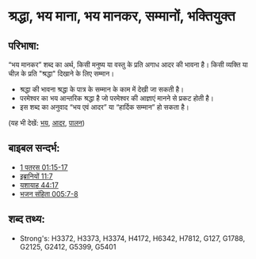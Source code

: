 # श्रद्धा, भय माना, भय मानकर, सम्मानों, भक्तियुक्त #

## परिभाषा: ##

“भय मानकर” शब्द का अर्थ, किसी मनुष्य या वस्तु के प्रति अगाध आदर की भावना है। किसी व्यक्ति या चीज़ के प्रति "श्रद्धा" दिखाने के लिए सम्मान।

* श्रद्धा की भावना श्रद्धा के पात्र के सम्मान के काम में देखी जा सकती है।
* परमेश्वर का भय आन्तरिक श्रद्धा है जो परमेश्वर की आज्ञाएं मानने से प्रकट होती है।
* इस शब्द का अनुवाद “भय एवं आदर” या “हार्दिक सम्मान” हो सकता है।

(यह भी देखें: [भय](../kt/fear.md), [आदर](../kt/honor.md), [पालन](../other/obey.md))

## बाइबल सन्दर्भ: ##

* [1 पतरस 01:15-17](rc://en/tn/help/1pe/01/15)
* [इब्रानियों 11:7](rc://en/tn/help/heb/11/07)
* [यशायाह 44:17](rc://en/tn/help/isa/44/17)
* [भजन संहिता 005:7-8](rc://en/tn/help/psa/005/007)

## शब्द तथ्य: ##

* Strong's: H3372, H3373, H3374, H4172, H6342, H7812, G127, G1788, G2125, G2412, G5399, G5401
